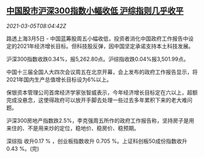 <!--1614932595000-->
[中国股市沪深300指数小幅收低 沪综指则几乎收平](https://cn.reuters.com/article/china-stock-market-bluechips-0305-idCNKCS2AX0OX)
------

<div><i>2021-03-05T08:04:42Z</i></div><p>路透上海3月5日 - 中国蓝筹股周五小幅收低，投资者消化中国政府工作报告中设定的2021年经济增长目标。但科技股反弹，因中国坚定承诺支持本土科技发展。</p><p>沪深300指数收跌0.34%，报5,262.80点。沪综指收跌0.04%报3,501.99点。</p><p>中国十三届全国人大四次会议周五在北京开幕，会上发布的政府工作报告显示，将2021年国内生产总值增长目标设为6%以上。</p><p>保银资本管理公司首席经济学家张智威表示，今年经济增长目标定在六以上，超额完成没悬念，这使得政府可以放开手脚去处理一些过去多年累积下来的老大难问题。</p><p>沪深300房地产指数跌2.5%，李克强周五所作的政府工作报告称，坚持房子是用来住的、不是用来炒的定位，稳地价、稳房价、稳预期。</p><p>深综指 收升0.17 % ，创业板指数收升 0.705 %。上证科创板50成份指数收升0.43 %。(完)</p>
